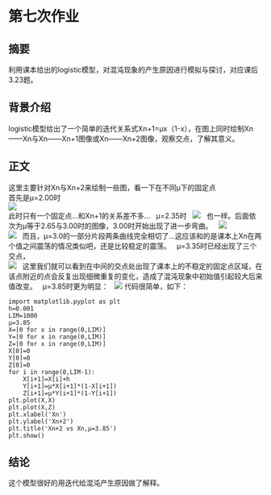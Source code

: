 # 第七次作业
## 摘要
利用课本给出的logistic模型，对混沌现象的产生原因进行模拟与探讨，对应课后3.23题。
## 背景介绍
logistic模型给出了一个简单的迭代关系式Xn+1=μx（1-x），在图上同时绘制Xn——Xn与Xn——Xn+1图像或Xn——Xn+2图像，观察交点，了解其意义。
## 正文
这里主要针对Xn与Xn+2来绘制一些图，看一下在不同μ下的固定点  
首先是μ=2.00时  
![](https://github.com/KKllc/computationalphysics_N2015301020021/blob/master/%CE%BC%3D2.00.png)  
此时只有一个固定点...和Xn+1的关系差不多...  
μ=2.35时  
![](https://github.com/KKllc/computationalphysics_N2015301020021/blob/master/%CE%BC%3D2.35.png)  
也一样。后面依次为μ等于2.65与3.00时的图像，3.00时开始出现了进一步弯曲。  
![](https://github.com/KKllc/computationalphysics_N2015301020021/blob/master/%CE%BC%3D2.65.png)  
![](https://github.com/KKllc/computationalphysics_N2015301020021/blob/master/%CE%BC%3D3.00.png)  
而且，μ=3.0的一部分片段两条曲线完全相切了...这应该和的是课本上Xn在两个值之间震荡的情况类似吧，还是比较稳定的震荡。  
μ=3.35时已经出现了三个交点，  
![](https://github.com/KKllc/computationalphysics_N2015301020021/blob/master/%CE%BC%3D3.35.png)  
这里我们就可以看到在中间的交点处出现了课本上的不稳定的固定点区域，在该点附近的点会反复出现细微重复的变化，造成了混沌现象中初始值引起较大后来值改变。  
μ=3.85时更为明显：  
![](https://github.com/KKllc/computationalphysics_N2015301020021/blob/master/%CE%BC%3D3.85.png)
代码很简单，如下：
```
import matplotlib.pyplot as plt
h=0.001
LIM=1000
μ=3.85
X=[0 for x in range(0,LIM)]
Y=[0 for x in range(0,LIM)]
Z=[0 for x in range(0,LIM)]
X[0]=0
Y[0]=0
Z[0]=0
for i in range(0,LIM-1):
    X[i+1]=X[i]+h
    Y[i+1]=μ*X[i+1]*(1-X[i+1])
    Z[i+1]=μ*Y[i+1]*(1-Y[i+1])
plt.plot(X,X)
plt.plot(X,Z)
plt.xlabel('Xn')
plt.ylabel('Xn+2')
plt.title('Xn+2 vs Xn,μ=3.85')
plt.show()

```
## 结论 
这个模型很好的用迭代给混沌产生原因做了解释。
